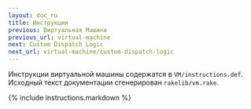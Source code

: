 ```yaml
---
layout: doc_ru
title: Инструкции
previous: Виртуальная Машина
previous_url: virtual-machine
next: Custom Dispatch Logic
next_url: virtual-machine/custom-dispatch-logic
---
```


Инструкции виртуальной машины содержатся в `VM/instructions.def`.
Исходный текст документации сгенерирован `rakelib/vm.rake`.

{% include instructions.markdown %}
